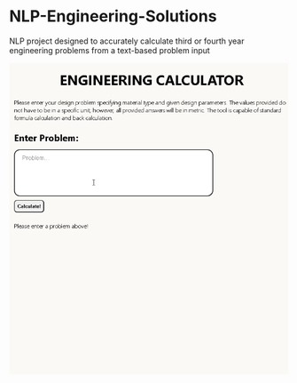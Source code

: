 # NLP-Engineering-Solutions
NLP project designed to accurately calculate third or fourth year engineering problems from a text-based problem input

![](NLP_calc_demo.gif)
